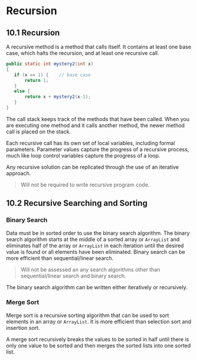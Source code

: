 # Recursion

## 10.1 Recursion

A recursive method is a method that calls itself. It contains at least one base case, which halts the recursion, and at least one recursive call. 

```java
public static int mystery2(int x)
{
   if (x == 1) {	// base case
       return 1;
   }
   else {
       return x + mystery2(x-1);
   }
}
```

The call stack keeps track of the methods that have been called. When you are executing one method and it calls another method, the newer method call is placed on the stack.

Each recursive call has its own set of local variables, including formal parameters. Parameter values capture the progress of a recursive process, much like loop control variables capture the progress of a loop.

Any recursive solution can be replicated through the use of an iterative approach.

> Will not be required to write recursive program code.

## 10.2 Recursive Searching and Sorting

### Binary Search

Data must be in sorted order to use the binary search algorithm. The binary search algorithm starts at the middle of a sorted array or `ArrayList` and eliminates half of the array or `ArrayList` in each iteration until the desired value is found or all elements have been eliminated. Binary search can be more efficient than sequential/linear search.

> Will not be assessed an any search algorithms other than sequential/linear search and binary search.

The binary search algorithm can be written either iteratively or recursively.

### Merge Sort

Merge sort is a recursive sorting algorithm that can be used to sort elements in an array or `ArrayList`. It is more efficient than selection sort and insertion sort. 

A merge sort recursively breaks the values to be sorted in half until there is only one value to be sorted and then merges the sorted lists into one sorted list.